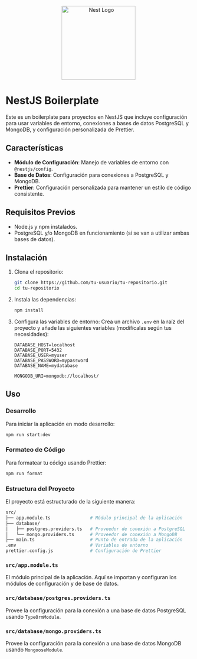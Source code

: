 <p align="center">
  <a href="http://nestjs.com/" target="blank"><img src="https://nestjs.com/img/logo-small.svg" width="200" alt="Nest Logo" /></a>
</p>

# NestJS Boilerplate

Este es un boilerplate para proyectos en NestJS que incluye configuración para usar variables de entorno, conexiones a bases de datos PostgreSQL y MongoDB, y configuración personalizada de Prettier.

## Características

- **Módulo de Configuración**: Manejo de variables de entorno con `@nestjs/config`.
- **Base de Datos**: Configuración para conexiones a PostgreSQL y MongoDB.
- **Prettier**: Configuración personalizada para mantener un estilo de código consistente.

## Requisitos Previos

- Node.js y npm instalados.
- PostgreSQL y/o MongoDB en funcionamiento (si se van a utilizar ambas bases de datos).

## Instalación

1. Clona el repositorio:
    ```bash
    git clone https://github.com/tu-usuario/tu-repositorio.git
    cd tu-repositorio
    ```

2. Instala las dependencias:
    ```bash
    npm install
    ```

3. Configura las variables de entorno:
    Crea un archivo `.env` en la raíz del proyecto y añade las siguientes variables (modifícalas según tus necesidades):
    ```
    DATABASE_HOST=localhost
    DATABASE_PORT=5432
    DATABASE_USER=myuser
    DATABASE_PASSWORD=mypassword
    DATABASE_NAME=mydatabase

    MONGODB_URI=mongodb://localhost/
    ```

## Uso

### Desarrollo

Para iniciar la aplicación en modo desarrollo:

```bash
npm run start:dev
```

### Formateo de Código

Para formatear tu código usando Prettier:

```bash
npm run format
```

### Estructura del Proyecto
El proyecto está estructurado de la siguiente manera:

```bash
src/
├── app.module.ts               # Módulo principal de la aplicación
├── database/
│   ├── postgres.providers.ts   # Proveedor de conexión a PostgreSQL
│   └── mongo.providers.ts      # Proveedor de conexión a MongoDB
├── main.ts                     # Punto de entrada de la aplicación
.env                            # Variables de entorno
prettier.config.js              # Configuración de Prettier
```

### `src/app.module.ts`

El módulo principal de la aplicación. Aquí se importan y configuran los módulos de configuración y de base de datos.

### `src/database/postgres.providers.ts`

Provee la configuración para la conexión a una base de datos PostgreSQL usando `TypeOrmModule`.

### `src/database/mongo.providers.ts`

Provee la configuración para la conexión a una base de datos MongoDB usando `MongooseModule`.
